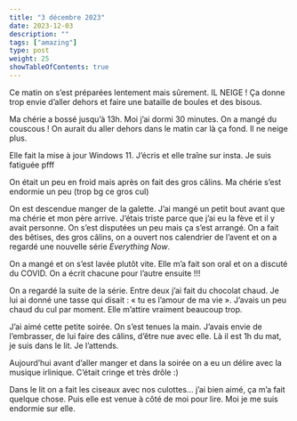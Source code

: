 ```yaml
---
title: "3 décembre 2023"
date: 2023-12-03
description: ""
tags: ["amazing"]
type: post
weight: 25
showTableOfContents: true
---
```


Ce matin on s’est préparées lentement mais sûrement. IL NEIGE ! Ça donne trop envie d’aller dehors et faire une bataille de boules et des bisous. 

Ma chérie a bossé jusqu’à 13h. Moi j’ai dormi 30 minutes. On a mangé du couscous ! On aurait du aller dehors dans le matin car là ça fond. Il ne neige plus. 

Elle fait la mise à jour Windows 11. J’écris et elle traîne sur insta. Je suis fatiguée pfff 

On était un peu en froid mais après on fait des gros câlins. Ma chérie s’est endormie un peu (trop bg ce gros cul)

On est descendue manger de la galette.  J’ai mangé un petit bout avant que ma chérie et mon père arrive. J’étais triste parce que j’ai eu la fève et il y avait personne. On s’est disputées un peu mais ça s’est arrangé. On a fait des bêtises, des gros câlins, on a ouvert nos calendrier de l’avent et on a regardé une nouvelle série *Everything Now*.

On a mangé et on s’est lavée plutôt vite. Elle m’a fait son oral et on a discuté du COVID. On a écrit chacune pour l’autre ensuite !!!

On a regardé la suite de la série. Entre deux j’ai fait du chocolat chaud. Je lui ai donné une tasse qui disait : « tu es l’amour de ma vie ». J’avais un peu chaud du cul par moment. Elle m’attire vraiment beaucoup trop. 

J’ai aimé cette petite soirée. On s’est tenues la main. J’avais envie de l’embrasser, de lui faire des câlins, d’être nue avec elle. Là il est 1h du mat, je suis dans le lit. Je l’attends.

Aujourd’hui avant d’aller manger et dans la soirée on a eu un délire avec la musique irlinique. C’était cringe et très drôle :)

Dans le lit on a fait les ciseaux avec nos culottes… j’ai bien aimé, ça m’a fait quelque chose. Puis elle est venue à côté de moi pour lire. Moi je me suis endormie sur elle. 